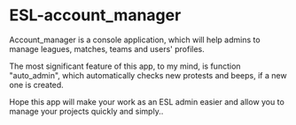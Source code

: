 # ESL-account_manager
Account_manager is a console application, which will help admins to manage leagues, matches, teams and users' profiles. 

The most significant feature of this app, to my mind, is function "auto_admin", which automatically checks new protests and beeps, if a new one is created. 

Hope this app will make your work as an ESL admin easier and allow you to manage your projects quickly and simply..
